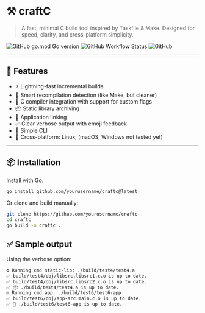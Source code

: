 
# ⚒️ craftC

> A fast, minimal C build tool inspired by Taskfile & Make. Designed for speed, clarity, and cross-platform simplicity.

![GitHub go.mod Go version](https://img.shields.io/github/go-mod/go-version/ameergituser/craftc)
![GitHub Workflow Status](https://img.shields.io/github/actions/workflow/status/ameergituser/craftc/go.yml)
![GitHub](https://img.shields.io/github/license/ameergituser/craftc)

---

## 🚀 Features

- ⚡ Lightning-fast incremental builds
- 🧠 Smart recompilation detection (like Make, but cleaner)
- 🔨 C compiler integration with support for custom flags
- 📦 Static library archiving
- 🔗 Application linking
- ✅ Clear verbose output with emoji feedback
- 🧩 Simple CLI
- 🧰 Cross-platform: Linux, (macOS, Windows not tested yet)

---

## 📦 Installation

Install with Go:

```sh
go install github.com/yourusername/craftc@latest
```
Or clone and build manually:
```sh
git clone https://github.com/yourusername/craftc
cd craftc
go build -o craftc .
```
## ✅ Sample output
Using the verbose option:
```sh
⚙️ Running cmd static-lib: ./build/test4/test4.a
✅ build/test4/obj/libsrc.libsrc1.c.o is up to date.
✅ build/test4/obj/libsrc.libsrc2.c.o is up to date.
✅ 📦 ./build/test4/test4.a is up to date.
⚙️ Running cmd app: ./build/test6/test6-app
✅ build/test6/obj/app-src.main.c.o is up to date.
✅ 🚀 ./build/test6/test6-app is up to date.
```